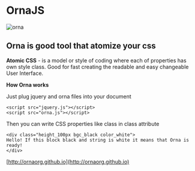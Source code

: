 # OrnaJS
![orna](http://ornaorg.github.io/img/ornaname.png)



Orna is good tool that atomize your css
-----------------------------------------------

**Atomic CSS** - is a model or style of coding where each of properties has own style class. 
 Good for fast creating the readable and easy changeable User Interface.

**How Orna works**

Just plug jquery and orna files into your document

    <script src="jquery.js"></script>
    <script src="orna.js"></script>
    
Then you can write CSS properties like class in class attribute

    <div class="height_100px bgc_black color_white">
    Hello! If this block black and string is white it means that Orna is ready!
    </div>
    

[http://ornaorg.github.io](http://ornaorg.github.io)
